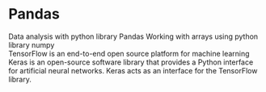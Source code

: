 # Pandas
Data analysis with python library Pandas
Working with arrays using python library numpy                                                                                 
TensorFlow is an end-to-end open source platform for machine learning
Keras is an open-source software library that provides a Python interface for artificial neural networks. 
Keras acts as an interface for the TensorFlow library.
